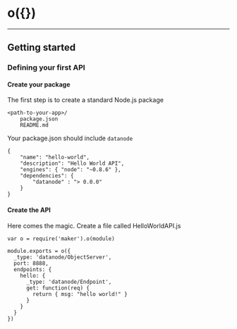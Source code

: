 o({})
==========

***

Getting started
----------

### Defining your first API

#### Create your package

The first step is to create a standard Node.js package

```
<path-to-your-app>/
    package.json
    README.md
```

Your package.json should include ```datanode```

```
{
    "name": "hello-world",
    "description": "Hello World API",
    "engines": { "node": "~0.8.6" },
    "dependencies": {
        "datanode" : "> 0.0.0"
    }
}
```

#### Create the API

Here comes the magic. Create a file called HelloWorldAPI.js

```node
var o = require('maker').o(module)

module.exports = o({
  _type: 'datanode/ObjectServer',
  port: 8888,
  endpoints: {
    hello: {
      _type: 'datanode/Endpoint',
      get: function(req) {
        return { msg: "hello world!" }
      }
    }
  }
})
```
